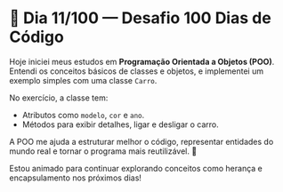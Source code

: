# 📅 Dia 11/100 — Desafio 100 Dias de Código

Hoje iniciei meus estudos em **Programação Orientada a Objetos (POO)**. Entendi os conceitos básicos de classes e objetos, e implementei um exemplo simples com uma classe `Carro`.

No exercício, a classe tem:
- Atributos como `modelo`, `cor` e `ano`.
- Métodos para exibir detalhes, ligar e desligar o carro.

A POO me ajuda a estruturar melhor o código, representar entidades do mundo real e tornar o programa mais reutilizável. 🚗

Estou animado para continuar explorando conceitos como herança e encapsulamento nos próximos dias!
